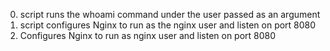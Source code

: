 0. script runs the whoami command under the user passed as an argument
1. script configures Nginx to run as the nginx user and listen on port 8080
2. Configures Nginx to run as nginx user and listen on port 8080
